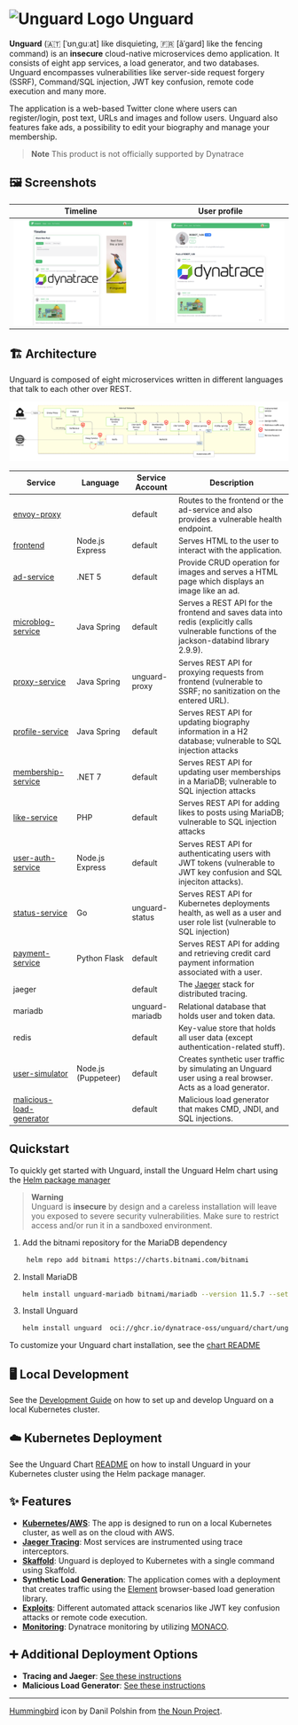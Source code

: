# ![Unguard Logo](docs/images/logo/unguard-logo-red-small.png) Unguard

**Unguard** (🇦🇹 [ˈʊnˌɡuːat] like disquieting, 🇫🇷 [ãˈɡard] like the fencing command) is an **insecure** cloud-native
microservices demo application. It consists of eight app services, a load generator, and two databases. Unguard
encompasses vulnerabilities like server-side request forgery (SSRF), Command/SQL injection, JWT key confusion,
remote code execution and many more.

The application is a web-based Twitter clone where users can register/login, post text, URLs and images and follow users.
Unguard also features fake ads, a possibility to edit your biography and manage your membership.

> **Note**
> This product is not officially supported by Dynatrace

## 🖼️ Screenshots

| Timeline                                                                                                | User profile                                                                                                      |
|---------------------------------------------------------------------------------------------------------|-------------------------------------------------------------------------------------------------------------------|
| [![Screenshot of the timeline](./docs/images/unguard-timeline.png)](./docs/images/unguard-timeline.png) | [![Screenshot of a user profile](./docs/images/unguard-user-profile.png)](./docs/images/unguard-user-profile.png) |

## 🏗️ Architecture

Unguard is composed of eight microservices written in different languages that talk to each other over REST.

![Unguard Architecture](docs/images/unguard-architecture.svg)

| Service                                                    | Language            | Service Account | Description                                                                                                                                 |
|------------------------------------------------------------|---------------------|-----------------|---------------------------------------------------------------------------------------------------------------------------------------------|
| [envoy-proxy](./src/envoy-proxy)                           |                     | default         | Routes to the frontend or the ad-service and also provides a vulnerable health endpoint.                                                    |
| [frontend](./src/frontend)                                 | Node.js Express     | default         | Serves HTML to the user to interact with the application.                                                                                   |
| [ad-service](./src/ad-service)                             | .NET 5              | default         | Provide CRUD operation for images and serves a HTML page which displays an image like an ad.                                                |
| [microblog-service](./src/microblog-service)               | Java Spring         | default         | Serves a REST API for the frontend and saves data into redis (explicitly calls vulnerable functions of the jackson-databind library 2.9.9). |
| [proxy-service](./src/proxy-service)                       | Java Spring         | unguard-proxy   | Serves REST API for proxying requests from frontend (vulnerable to SSRF; no sanitization on the entered URL).                               |
| [profile-service](./src/profile-service)                   | Java Spring         | default         | Serves REST API for updating biography information in a H2 database; vulnerable to SQL injection attacks                                    |
| [membership-service](./src/membership-service)             | .NET 7              | default         | Serves REST API for updating user memberships in a MariaDB; vulnerable to SQL injection attacks                                             |
| [like-service](./src/like-service)                         | PHP                 | default         | Serves REST API for adding likes to posts using MariaDB; vulnerable to SQL injection attacks                                                |
| [user-auth-service](./src/user-auth-service)               | Node.js Express     | default         | Serves REST API for authenticating users with JWT tokens (vulnerable to JWT key confusion and SQL injeciton attacks).                                                 |
| [status-service](./src/status-service)                     | Go                  | unguard-status  | Serves REST API for Kubernetes deployments health, as well as a user and user role list (vulnerable to SQL injection)                       |
| [payment-service](./src/payment-service)                   | Python Flask        | default         | Serves REST API for adding and retrieving credit card payment information associated with a user.                                           |
| jaeger                                                     |                     | default         | The [Jaeger](https://www.jaegertracing.io/) stack for distributed tracing.                                                                  |
| mariadb                                                    |                     | unguard-mariadb | Relational database that holds user and token data.                                                                                         |
| redis                                                      |                     | default         | Key-value store that holds all user data (except authentication-related stuff).                                                             |
| [user-simulator](./src/user-simulator)                     | Node.js (Puppeteer) | default         | Creates synthetic user traffic by simulating an Unguard user using a real browser. Acts as a load generator.                                |
| [malicious-load-generator](./src/malicious-load-generator) |                     | default         | Malicious load generator that makes CMD, JNDI, and SQL injections.                                                                          |

## Quickstart

To quickly get started with Unguard, install the Unguard Helm chart using the [Helm package manager](https://helm.sh/)

> **Warning** \
> Unguard is **insecure** by design and a careless installation will leave you exposed to severe security vulnerabilities. Make sure to restrict access and/or run it in a sandboxed environment.

1. Add the bitnami repository for the MariaDB dependency

   ```sh
    helm repo add bitnami https://charts.bitnami.com/bitnami
   ```

2. Install MariaDB

   ```sh
   helm install unguard-mariadb bitnami/mariadb --version 11.5.7 --set primary.persistence.enabled=false --wait --namespace unguard --create-namespace
   ```

3. Install Unguard

   ```sh
   helm install unguard  oci://ghcr.io/dynatrace-oss/unguard/chart/unguard --wait --namespace unguard --create-namespace
   ```

To customize your Unguard chart installation, see the [chart README](chart/README.md)


## 🖥️ Local Development

See the [Development Guide](docs/DEV-GUIDE.md) on how to set up and develop Unguard on a local Kubernetes cluster.

## ☁️ Kubernetes Deployment

See the Unguard Chart [README](chart/README.md) on how to install Unguard in your Kubernetes cluster using the Helm package manager.

## ✨ Features

* **[Kubernetes](https://kubernetes.io/)/[AWS](https://aws.amazon.com/eks)**: The app is designed to run on a local
  Kubernetes cluster, as well as on the cloud with AWS.
* [**Jaeger Tracing**](https://www.jaegertracing.io/): Most services are instrumented using trace interceptors.
* [**Skaffold**](https://skaffold.dev/): Unguard is deployed to Kubernetes with a single command using Skaffold.
* **Synthetic Load Generation**: The application comes with a deployment that creates traffic using
  the [Element](https://element.flood.io/) browser-based load generation library.
* **[Exploits](./exploit-toolkit/exploits/README.md)**: Different automated attack scenarios like JWT key confusion
  attacks or remote code execution.
* **[Monitoring](docs/MONACO.md)**: Dynatrace monitoring by
  utilizing [MONACO](https://github.com/dynatrace-oss/dynatrace-monitoring-as-code).

## ➕ Additional Deployment Options

* **Tracing and Jaeger**: [See these instructions](docs/TRACING.md)
* **Malicious Load Generator**: [See these instructions](src/malicious-load-generator/README.md)

---

[Hummingbird](https://thenounproject.com/search/?q=hummingbird&i=4138237) icon by Danil Polshin
from [the Noun Project](https://thenounproject.com/).
